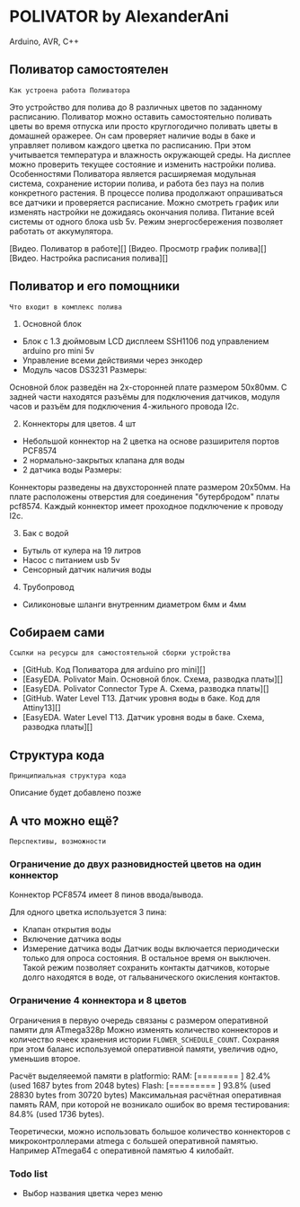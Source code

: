 # POLIVATOR by AlexanderAni

Arduino, AVR, C++

## Поливатор самостоятелен
`Как устроена работа Поливатора`

Это устройство для полива до 8 различных цветов по заданному расписанию.
Поливатор можно оставить самостоятельно поливать цветы во время отпуска или просто круглогодично поливать цветы в домашней оражерее. Он сам проверяет наличие воды в баке и управляет поливом каждого цветка по расписанию. При этом учитывается температура и влажность окружающей среды. На дисплее можно проверить текущее состояние и изменить настройки полива.
Особенностями Поливатора является расширяемая модульная система, сохранение истории полива, и работа без пауз на полив конкретного растения. В процессе полива продолжают опрашиваться все датчики и проверяется расписание. Можно смотреть график или изменять настройки не дожидаясь окончания полива.
Питание всей системы от одного блока usb 5v. Режим энергосбережения позволяет работать от аккумулятора.

[Видео. Поливатор в работе][]
[Видео. Просмотр график полива][]
[Видео. Настройка расписания полива][]

## Поливатор и его помощники
`Что входит в комплекс полива`

1. Основной блок
- Блок с 1.3 дюймовым LCD дисплеем SSH1106 под управлением arduino pro mini 5v
- Управление всеми действиями через энкодер
- Модуль часов DS3231
Размеры:

Основной блок разведён на 2х-сторонней плате размером 50х80мм. С задней части находятся разъёмы для подключения датчиков, модуля часов и разъём для подключения 4-жильного провода I2c.

2. Коннекторы для цветов. 4 шт
- Небольшой коннектор на 2 цветка на основе разширителя портов PCF8574
- 2 нормально-закрытых клапана для воды
- 2 датчика воды
Размеры:

Коннекторы разведены на двухсторонней плате размером 20х50мм. На плате расположены отверстия для соединения "бутербродом" платы pcf8574. Каждый коннектор имеет проходное подключение к проводу I2c.

3. Бак с водой
- Бутыль от кулера на 19 литров
- Насос c питанием usb 5v
- Сенсорный датчик наличия воды

4. Трубопровод
- Силиконовые шланги внутренним диаметром 6мм и 4мм

## Собираем сами
`Ссылки на ресурсы для самостоятельной сборки устройства`

- [GitHub. Код Поливатора для arduino pro mini][]
- [EasyEDA. Polivator Main. Основной блок. Схема, разводка платы][]
- [EasyEDA. Polivator Connector Type A. Схема, разводка платы][]
- [GitHub. Water Level T13. Датчик уровня воды в баке. Код для Attiny13][]
- [EasyEDA. Water Level T13. Датчик уровня воды в баке. Схема, разводка платы][]

## Структура кода
`Принципиальная структура кода`

Описание будет добавлено позже

## А что можно ещё?
`Перспективы, возможности`

### Ограничение до двух разновидностей цветов на один коннектор
Коннектор PCF8574 имеет 8 пинов ввода/вывода.
<!-- Для надёжного подключения клапанов или датчиков используется npn mosfet. -->
Для одного цветка используется 3 пина:
- Клапан открытия воды
- Включение датчика воды
- Измерение датчика воды
Датчик воды включается периодически только для опроса состояния. В остальное время он выключен. Такой режим позволяет сохранить контакты датчиков, которые долго находятся в воде, от гальванического окисления контактов.

### Ограничение 4 коннектора и 8 цветов
Ограничения в первую очередь связаны с размером оперативной памяти для ATmega328p
Можно изменять количество коннекторов и количество ячеек хранения истории `FLOWER_SCHEDULE_COUNT`. Сохраняя при этом баланс используемой оперативной памяти, увеличив одно, уменьшив второе.

Расчёт выделяеемой памяти в platformio:
RAM:   [========  ]  82.4% (used 1687 bytes from 2048 bytes)
Flash: [========= ]  93.8% (used 28830 bytes from 30720 bytes)
Максимальная расчётная оперативная память RAM, при которой не возникало ошибок во время тестирования: 84.8% (used 1736 bytes).

Теоретически, можно использовать большое количество коннекторов с микроконтроллерами atmega с большей оперативной памятью. Например ATmega64 с оперативной памятью 4 килобайт.

### Todo list

- Выбор названия цветка через меню

